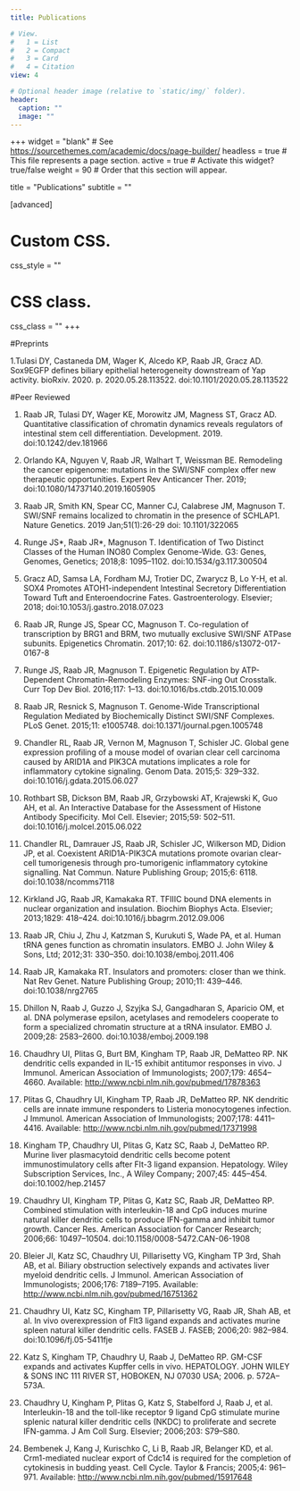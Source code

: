 ```yaml
---
title: Publications

# View.
#   1 = List
#   2 = Compact
#   3 = Card
#   4 = Citation
view: 4

# Optional header image (relative to `static/img/` folder).
header:
  caption: ""
  image: ""
---
```


+++
widget = "blank"  # See https://sourcethemes.com/academic/docs/page-builder/
headless = true  # This file represents a page section.
active = true  # Activate this widget? true/false
weight = 90  # Order that this section will appear.

title = "Publications"
subtitle = ""

 
[advanced]
 # Custom CSS. 
 css_style = ""
 
 # CSS class.
 css_class = ""
+++

#Preprints

1.Tulasi DY, Castaneda DM, Wager K, Alcedo KP, Raab JR, Gracz AD. Sox9EGFP defines biliary epithelial heterogeneity downstream of Yap activity. bioRxiv. 2020. p. 2020.05.28.113522. doi:10.1101/2020.05.28.113522

#Peer Reviewed

1. Raab JR, Tulasi DY, Wager KE, Morowitz JM, Magness ST, Gracz AD. Quantitative classification of chromatin dynamics reveals regulators of intestinal stem cell differentiation. Development. 2019. doi:10.1242/dev.181966

2. Orlando KA, Nguyen V, Raab JR, Walhart T, Weissman BE. Remodeling the cancer epigenome: mutations in the SWI/SNF complex offer new therapeutic opportunities. Expert Rev Anticancer Ther. 2019; doi:10.1080/14737140.2019.1605905

3. Raab JR, Smith KN, Spear CC, Manner CJ, Calabrese JM, Magnuson T. SWI/SNF remains localized to chromatin in the presence of SCHLAP1. Nature Genetics. 2019 Jan;51(1):26-29 doi: 10.1101/322065

4. Runge JS*, Raab JR*, Magnuson T. Identification of Two Distinct Classes of the Human INO80 Complex Genome-Wide. G3: Genes, Genomes, Genetics; 2018;8: 1095–1102. doi:10.1534/g3.117.300504

5. Gracz AD, Samsa LA, Fordham MJ, Trotier DC, Zwarycz B, Lo Y-H, et al. SOX4 Promotes ATOH1-independent Intestinal Secretory Differentiation Toward Tuft and Enteroendocrine Fates. Gastroenterology. Elsevier; 2018; doi:10.1053/j.gastro.2018.07.023

6. Raab JR, Runge JS, Spear CC, Magnuson T. Co-regulation of transcription by BRG1 and BRM, two mutually exclusive SWI/SNF ATPase subunits. Epigenetics Chromatin. 2017;10: 62. doi:10.1186/s13072-017-0167-8

7. Runge JS, Raab JR, Magnuson T. Epigenetic Regulation by ATP-Dependent Chromatin-Remodeling Enzymes: SNF-ing Out Crosstalk. Curr Top Dev Biol. 2016;117: 1–13. doi:10.1016/bs.ctdb.2015.10.009

8. Raab JR, Resnick S, Magnuson T. Genome-Wide Transcriptional Regulation Mediated by Biochemically Distinct SWI/SNF Complexes. PLoS Genet. 2015;11: e1005748. doi:10.1371/journal.pgen.1005748

9. Chandler RL, Raab JR, Vernon M, Magnuson T, Schisler JC. Global gene expression profiling of a mouse model of ovarian clear cell carcinoma caused by ARID1A and PIK3CA mutations implicates a role for inflammatory cytokine signaling. Genom Data. 2015;5: 329–332. doi:10.1016/j.gdata.2015.06.027

10. Rothbart SB, Dickson BM, Raab JR, Grzybowski AT, Krajewski K, Guo AH, et al. An Interactive Database for the Assessment of Histone Antibody Specificity. Mol Cell. Elsevier; 2015;59: 502–511. doi:10.1016/j.molcel.2015.06.022

11. Chandler RL, Damrauer JS, Raab JR, Schisler JC, Wilkerson MD, Didion JP, et al. Coexistent ARID1A-PIK3CA mutations promote ovarian clear-cell tumorigenesis through pro-tumorigenic inflammatory cytokine signalling. Nat Commun. Nature Publishing Group; 2015;6: 6118. doi:10.1038/ncomms7118

12. Kirkland JG, Raab JR, Kamakaka RT. TFIIIC bound DNA elements in nuclear organization and insulation. Biochim Biophys Acta. Elsevier; 2013;1829: 418–424. doi:10.1016/j.bbagrm.2012.09.006

13. Raab JR, Chiu J, Zhu J, Katzman S, Kurukuti S, Wade PA, et al. Human tRNA genes function as chromatin insulators. EMBO J. John Wiley & Sons, Ltd; 2012;31: 330–350. doi:10.1038/emboj.2011.406

14. Raab JR, Kamakaka RT. Insulators and promoters: closer than we think. Nat Rev Genet. Nature Publishing Group; 2010;11: 439–446. doi:10.1038/nrg2765

15. Dhillon N, Raab J, Guzzo J, Szyjka SJ, Gangadharan S, Aparicio OM, et al. DNA polymerase epsilon, acetylases and remodelers cooperate to form a specialized chromatin structure at a tRNA insulator. EMBO J. 2009;28: 2583–2600. doi:10.1038/emboj.2009.198

16. Chaudhry UI, Plitas G, Burt BM, Kingham TP, Raab JR, DeMatteo RP. NK dendritic cells expanded in IL-15 exhibit antitumor responses in vivo. J Immunol. American Association of Immunologists; 2007;179: 4654–4660. Available: http://www.ncbi.nlm.nih.gov/pubmed/17878363

17. Plitas G, Chaudhry UI, Kingham TP, Raab JR, DeMatteo RP. NK dendritic cells are innate immune responders to Listeria monocytogenes infection. J Immunol. American Association of Immunologists; 2007;178: 4411–4416. Available: http://www.ncbi.nlm.nih.gov/pubmed/17371998

18. Kingham TP, Chaudhry UI, Plitas G, Katz SC, Raab J, DeMatteo RP. Murine liver plasmacytoid dendritic cells become potent immunostimulatory cells after Flt-3 ligand expansion. Hepatology. Wiley Subscription Services, Inc., A Wiley Company; 2007;45: 445–454. doi:10.1002/hep.21457

19. Chaudhry UI, Kingham TP, Plitas G, Katz SC, Raab JR, DeMatteo RP. Combined stimulation with interleukin-18 and CpG induces murine natural killer dendritic cells to produce IFN-gamma and inhibit tumor growth. Cancer Res. American Association for Cancer Research; 2006;66: 10497–10504. doi:10.1158/0008-5472.CAN-06-1908

20. Bleier JI, Katz SC, Chaudhry UI, Pillarisetty VG, Kingham TP 3rd, Shah AB, et al. Biliary obstruction selectively expands and activates liver myeloid dendritic cells. J Immunol. American Association of Immunologists; 2006;176: 7189–7195. Available: http://www.ncbi.nlm.nih.gov/pubmed/16751362

21. Chaudhry UI, Katz SC, Kingham TP, Pillarisetty VG, Raab JR, Shah AB, et al. In vivo overexpression of Flt3 ligand expands and activates murine spleen natural killer dendritic cells. FASEB J. FASEB; 2006;20: 982–984. doi:10.1096/fj.05-5411fje

22. Katz S, Kingham TP, Chaudhry U, Raab J, DeMatteo RP. GM-CSF expands and activates Kupffer cells in vivo. HEPATOLOGY. JOHN WILEY & SONS INC 111 RIVER ST, HOBOKEN, NJ 07030 USA; 2006. p. 572A–573A.

23. Chaudhry U, Kingham P, Plitas G, Katz S, Stabelford J, Raab J, et al. Interleukin-18 and the toll-like receptor 9 ligand CpG stimulate murine splenic natural killer dendritic cells (NKDC) to proliferate and secrete IFN-gamma. J Am Coll Surg. Elsevier; 2006;203: S79–S80.

24. Bembenek J, Kang J, Kurischko C, Li B, Raab JR, Belanger KD, et al. Crm1-mediated nuclear export of Cdc14 is required for the completion of cytokinesis in budding yeast. Cell Cycle. Taylor & Francis; 2005;4: 961–971. Available: http://www.ncbi.nlm.nih.gov/pubmed/15917648
 

